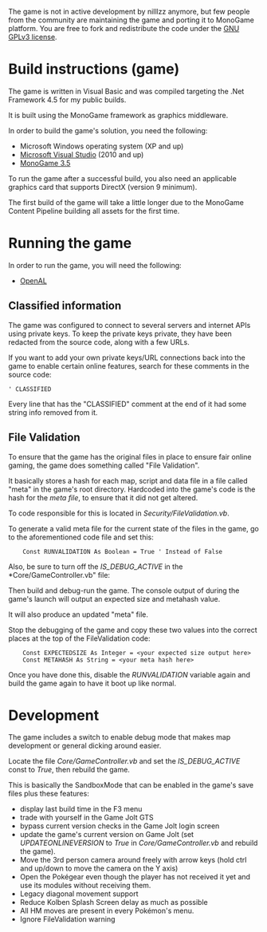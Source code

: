 The game is not in active development by nilllzz anymore, but few people from the community are maintaining the game and porting it to MonoGame platform. You are free to fork and redistribute the code under the [GNU GPLv3 license](http://choosealicense.com/licenses/gpl-3.0/).

Build instructions (game)
=========================

The game is written in Visual Basic and was compiled targeting the .Net Framework 4.5 for my public builds.

It is built using the MonoGame framework as graphics middleware.

In order to build the game's solution, you need the following:
* Microsoft Windows operating system (XP and up)
* [Microsoft Visual Studio](https://www.visualstudio.com/) (2010 and up)
* [MonoGame 3.5](http://www.monogame.net/downloads/)

To run the game after a successful build, you also need an applicable graphics card that supports DirectX (version 9 minimum).

The first build of the game will take a little longer due to the MonoGame Content Pipeline building all assets for the first time.

Running the game
================

In order to run the game, you will need the following:
* [OpenAL](https://www.openal.org/downloads/oalinst.zip)

Classified information
----------------------

The game was configured to connect to several servers and internet APIs using private keys.
To keep the private keys private, they have been redacted from the source code, along with a few URLs.

If you want to add your own private keys/URL connections back into the game to enable certain online features, search for these comments in the source code:

    ' CLASSIFIED

Every line that has the "CLASSIFIED" comment at the end of it had some string info removed from it.

File Validation
---------------

To ensure that the game has the original files in place to ensure fair online gaming, the game does something called "File Validation".

It basically stores a hash for each map, script and data file in a file called "meta" in the game's root directory.
Hardcoded into the game's code is the hash for the *meta file*, to ensure that it did not get altered.

To code responsible for this is located in *Security/FileValidation.vb*.

To generate a valid meta file for the current state of the files in the game, go to the aforementioned code file and set this:

        Const RUNVALIDATION As Boolean = True ' Instead of False

Also, be sure to turn off the *IS_DEBUG_ACTIVE* in the *Core/GameController.vb" file:

Then build and debug-run the game. The console output of during the game's launch will output an expected size and metahash value.

It will also produce an updated "meta" file.

Stop the debugging of the game and copy these two values into the correct places at the top of the FileValidation code:

        Const EXPECTEDSIZE As Integer = <your expected size output here>
        Const METAHASH As String = <your meta hash here>

Once you have done this, disable the *RUNVALIDATION* variable again and build the game again to have it boot up like normal.

Development
===========

The game includes a switch to enable debug mode that makes map development or general dicking around easier.

Locate the file *Core/GameController.vb* and set the *IS_DEBUG_ACTIVE* const to *True*, then rebuild the game.

This is basically the SandboxMode that can be enabled in the game's save files plus these features:

* display last build time in the F3 menu
* trade with yourself in the Game Jolt GTS
* bypass current version checks in the Game Jolt login screen
* update the game's current version on Game Jolt (set *UPDATEONLINEVERSION* to *True* in *Core/GameController.vb* and rebuild the game).
* Move the 3rd person camera around freely with arrow keys (hold ctrl and up/down to move the camera on the Y axis)
* Open the Pokégear even though the player has not received it yet and use its modules without receiving them.
* Legacy diagonal movement support
* Reduce Kolben Splash Screen delay as much as possible
* All HM moves are present in every Pokémon's menu.
* Ignore FileValidation warning
